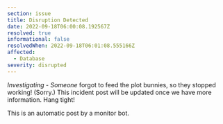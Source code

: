```yaml
---
section: issue
title: Disruption Detected
date: 2022-09-18T06:00:08.192567Z
resolved: true
informational: false
resolvedWhen: 2022-09-18T06:01:08.555166Z
affected:
  - Database
severity: disrupted
---
```

*Investigating* - _Someone_ forgot to feed the plot bunnies, so they stopped working! (Sorry.) This incident post will be updated once we have more information. Hang tight!

This is an automatic post by a monitor bot.
        